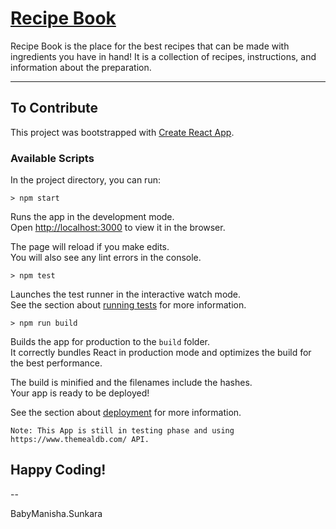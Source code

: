 # [Recipe Book](https://master.d1yz6zibfzrkmz.amplifyapp.com/#/)

Recipe Book is the place for the best recipes that can be made with ingredients you have in hand! It is a collection of recipes, instructions, and information about the preparation.


----
## To Contribute

This project was bootstrapped with [Create React App](https://github.com/facebook/create-react-app).

### Available Scripts

In the project directory, you can run:

    > npm start

Runs the app in the development mode.\
Open [http://localhost:3000](http://localhost:3000) to view it in the browser.

The page will reload if you make edits.\
You will also see any lint errors in the console.

    > npm test

Launches the test runner in the interactive watch mode.\
See the section about [running tests](https://facebook.github.io/create-react-app/docs/running-tests) for more information.

    > npm run build

Builds the app for production to the `build` folder.\
It correctly bundles React in production mode and optimizes the build for the best performance.

The build is minified and the filenames include the hashes.\
Your app is ready to be deployed!

See the section about [deployment](https://facebook.github.io/create-react-app/docs/deployment) for more information.


    Note: This App is still in testing phase and using https://www.themealdb.com/ API.

## Happy Coding!

--

BabyManisha.Sunkara